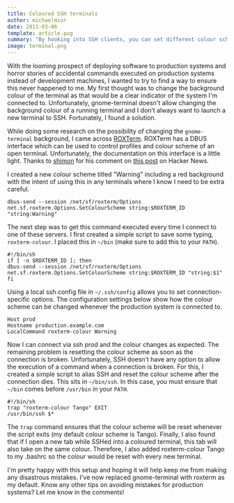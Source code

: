 ```yaml
---
title: Coloured SSH terminals
author: michaelmior
date: 2011-03-06
template: article.pug
summary: "By hooking into SSH clients, you can set different colour schemes per host in your terminal to make it clear where you're connected to."
image: terminal.png
---
```


With the looming prospect of deploying software to production systems and horror stories of accidental commands executed on production systems instead of development machines, I wanted to try to find a way to ensure this never happened to me.
My first thought was to change the background colour of the terminal as that would be a clear indicator of the system I'm connected to.
Unfortunately, gnome-terminal doesn't allow changing the background colour of a running terminal and I don’t always want to launch a new terminal to SSH.
Fortunately, I found a solution.

While doing some research on the possibility of changing the `gnome-terminal` background, I came across [ROXTerm](http://roxterm.sourceforge.net/).
ROXTerm has a DBUS interface which can be used to control profiles and colour scheme of an open terminal.
Unfortunately, the documentation on this interface is a little light.
Thanks to [shimon](http://news.ycombinator.com/user?id=shimon) for his comment on [this post](http://news.ycombinator.com/item?id=2089159) on Hacker News.

I created a new colour scheme titled "Warning" including a red background with the intent of using this in any terminals where I know I need to be extra careful.

~~~ text
dbus-send --session /net/sf/roxterm/Options net.sf.roxterm.Options.SetColourScheme string:$ROXTERM_ID "string:Warning"
~~~

The next step was to get this command executed every time I connect to one of these servers.
I first created a simple script to save some typing, `roxterm-colour`. I placed this in `~/bin` (make sure to add this to your `PATH`).

~~~ text
#!/bin/sh
if [ -n $ROXTERM_ID ]; then
dbus-send --session /net/sf/roxterm/Options net.sf.roxterm.Options.SetColourScheme string:$ROXTERM_ID "string:$1"
fi
~~~

Using a local ssh config file in `~/.ssh/config` allows you to set connection-specific options.
The configuration settings below show how the colour scheme can be changed whenever the production system is connected to.

~~~ text
Host prod
Hostname production.example.com
LocalCommand roxterm-colour Warning
~~~

Now I can connect via ssh prod and the colour changes as expected.
The remaining problem is resetting the colour scheme as soon as the connection is broken.
Unfortunately, SSH doesn’t have any option to allow the execution of a command when a connection is broken.
For this, I created a simple script to alias SSH and reset the colour scheme after the connection dies.
This sits in `~/bin/ssh`. In this case, you must ensure that `~/bin` comes before `/usr/bin` in your `PATH`.

~~~ text
#!/bin/sh
trap "roxterm-colour Tango" EXIT
/usr/bin/ssh $*
~~~

The `trap` command ensures that the colour scheme will be reset whenever the script exits (my default colour scheme is Tango).
Finally, I also found that if I open a new tab while SSHed into a coloured terminal, this tab will also take on the same colour.
Therefore, I also added roxterm-colour Tango to my .bashrc so the colour would be reset with every new terminal.

I'm pretty happy with this setup and hoping it will help keep me from making any disastrous mistakes.
I've now replaced gnome-terminal with roxterm as my default.
Know any other tips on avoiding mistakes for production systems?
Let me know in the comments!
